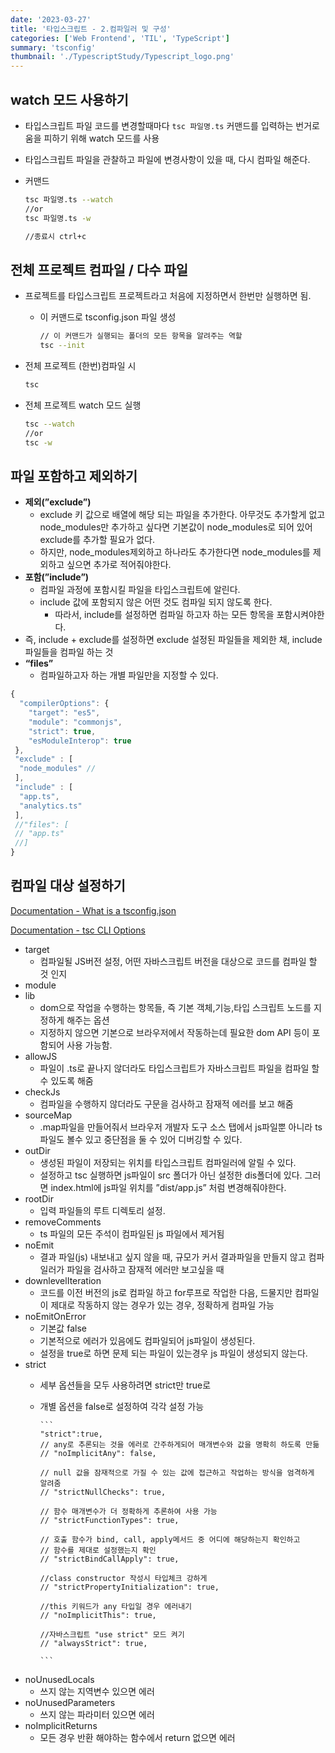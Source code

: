 ```yaml
---
date: '2023-03-27'
title: '타입스크립트 - 2.컴파일러 및 구성'
categories: ['Web Frontend', 'TIL', 'TypeScript']
summary: 'tsconfig'
thumbnail: './TypescriptStudy/Typescript_logo.png'
---
```


## watch 모드 사용하기

- 타입스크립트 파일 코드를 변경할때마다 `tsc 파일명.ts` 커맨드를 입력하는 번거로움을 피하기 위해 watch 모드를 사용
- 타입스크립트 파일을 관찰하고 파일에 변경사항이 있을 때, 다시 컴파일 해준다.
- 커맨드

    ```bash
    tsc 파일명.ts --watch
    //or 
    tsc 파일명.ts -w
    
    //종료시 ctrl+c
    ```

## 전체 프로젝트 컴파일 / 다수 파일

- 프로젝트를 타입스크립트 프로젝트라고 처음에 지정하면서 한번만 실행하면 됨.
  - 이 커맨드로 tsconfig.json 파일 생성

    ```bash
    // 이 커맨드가 실행되는 폴더의 모든 항목을 알려주는 역할
    tsc --init
    ```

- 전체 프로젝트 (한번)컴파일 시

    ```bash
    tsc
    ```

- 전체 프로젝트 watch 모드 실행

    ```bash
    tsc --watch
    //or 
    tsc -w
    ```

## 파일 포함하고 제외하기

- **제외(”exclude”)**
  - exclude 키 값으로 배열에 해당 되는 파일을 추가한다. 아무것도 추가할게 없고 node_modules만 추가하고 싶다면 기본값이 node_modules로 되어 있어 exclude를 추가할 필요가 없다.
  - 하지만, node_modules제외하고 하나라도 추가한다면 node_modules를 제외하고 싶으면 추가로 적어줘야한다.
- **포함(”include”)**
  - 컴파일 과정에 포함시킬 파일을 타입스크립트에 알린다.
  - include 값에 포함되지 않은 어떤 것도 컴파일 되지 않도록 한다.
    - 따라서, include를 설정하면 컴파일 하고자 하는 모든 항목을 포함시켜야한다.
- 즉, include + exclude를 설정하면 exclude 설정된 파일들을 제외한 채, include 파일들을 컴파일 하는 것
- **“files”**
  - 컴파일하고자 하는 개별 파일만을 지정할 수 있다.

```jsx
{
  "compilerOptions": {
    "target": "es5",
    "module": "commonjs",
    "strict": true,
    "esModuleInterop": true
 },
 "exclude" : [
  "node_modules" //
 ],
 "include" : [
  "app.ts",
  "analytics.ts"
 ],
 //"files": [
 // "app.ts"
 //]
}
```

## 컴파일 대상 설정하기

[Documentation - What is a tsconfig.json](https://www.typescriptlang.org/docs/handbook/tsconfig-json.html)

[Documentation - tsc CLI Options](https://www.typescriptlang.org/docs/handbook/compiler-options.html)

- target
  - 컴파일될 JS버전 설정, 어떤 자바스크립트 버전을 대상으로 코드를 컴파일 할 것 인지
- module
- lib
  - dom으로 작업을 수행하는 항목들, 즉 기본 객체,기능,타입 스크립트 노드를 지정하게 해주는 옵션
  - 지정하지 않으면 기본으로 브라우저에서 작동하는데 필요한 dom API 등이 포함되어 사용 가능함.
- allowJS
  - 파일이 .ts로 끝나지 않더라도 타입스크립트가 자바스크립트 파일을 컴파일 할 수 있도록 해줌
- checkJs
  - 컴파일을 수행하지 않더라도 구문을 검사하고 잠재적 에러를 보고 해줌
- sourceMap
  - .map파일을 만들어줘서 브라우저 개발자 도구 소스 탭에서 js파일뿐 아니라 ts 파일도 볼수 있고 중단점을 둘 수 있어 디버깅할 수 있다.
- outDir
  - 생성된 파일이 저장되는 위치를 타입스크립트 컴파일러에 알릴 수 있다.
  - 설정하고 tsc 실행하면 js파일이 src 폴더가 아닌 설정한 dis폴더에 있다. 그러면 index.html에 js파일 위치를 ”dist/app.js” 처럼 변경해줘야한다.
- rootDir
  - 입력 파일들의 루트 디렉토리 설정.
- removeComments
  - ts 파일의 모든 주석이 컴파일된 js 파일에서 제거됨
- noEmit
  - 결과 파일(js) 내보내고 싶지 않을 때, 규모가 커서 결과파일을 만들지 않고 컴파일러가 파일을 검사하고 잠재적 에러만 보고싶을 때
- downlevelIteration
  - 코드를 이전 버전의 js로 컴파일 하고 for루프로 작업한 다음, 드물지만 컴파일이 제대로 작동하지 않는 경우가 있는 경우, 정확하게 컴파일 가능
- noEmitOnError
  - 기본값 false
  - 기본적으로 에러가 있음에도 컴파일되어 js파일이 생성된다.
  - 설정을 true로 하면 문제 되는 파일이 있는경우 js 파일이 생성되지 않는다.
- strict
  - 세부 옵션들을 모두 사용하려면 strict만 true로
  - 개별 옵션을 false로 설정하여 각각 설정 가능

        ```
        "strict":true,
        // any로 추론되는 것을 에러로 간주하게되어 매개변수와 값을 명확히 하도록 만듦
        // "noImplicitAny": false, 
        
        // null 값을 잠재적으로 가질 수 있는 값에 접근하고 작업하는 방식을 엄격하게 알려줌
        // "strictNullChecks": true,
        
        // 함수 매개변수가 더 정확하게 추론하여 사용 가능
        // "strictFunctionTypes": true,
        
        // 호출 함수가 bind, call, apply메서드 중 어디에 해당하는지 확인하고
        // 함수를 제대로 설정했는지 확인
        // "strictBindCallApply": true,
        
        //class constructor 작성시 타입체크 강하게
        // "strictPropertyInitialization": true,
        
        //this 키워드가 any 타입일 경우 에러내기
        // "noImplicitThis": true,
        
        //자바스크립트 "use strict" 모드 켜기
        // "alwaysStrict": true,
        
        ```

- noUnusedLocals
  - 쓰지 않는 지역변수 있으면 에러
- noUnusedParameters
  - 쓰지 않는 파라미터 있으면 에러
- noImplicitReturns
  - 모든 경우 반환 해야하는 함수에서 return 없으면 에러
